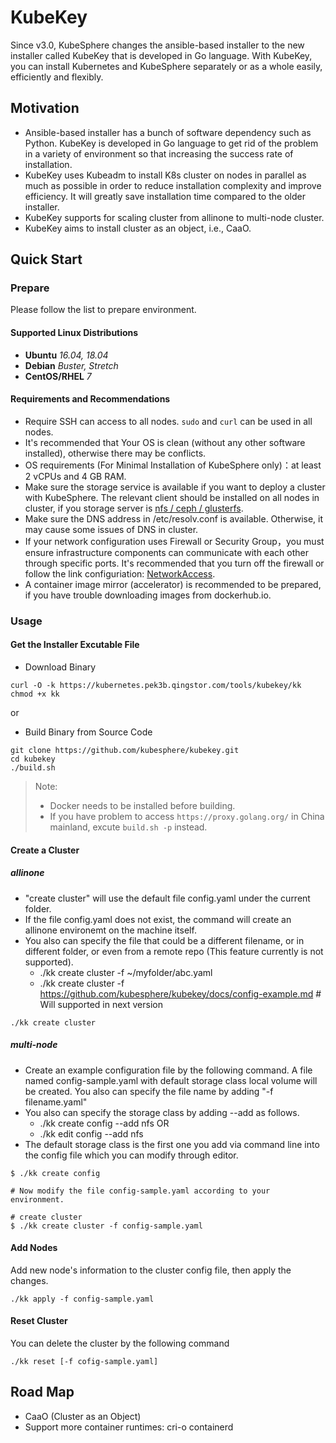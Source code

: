 # KubeKey

Since v3.0, KubeSphere changes the ansible-based installer to the new installer called KubeKey that is developed in Go language. With KubeKey, you can install Kubernetes and KubeSphere separately or as a whole easily, efficiently and flexibly.

## Motivation

* Ansible-based installer has a bunch of software dependency such as Python. KubeKey is developed in Go language to get rid of the problem in a variety of environment so that increasing the success rate of installation.
* KubeKey uses Kubeadm to install K8s cluster on nodes in parallel as much as possible in order to reduce installation complexity and improve efficiency. It will greatly save installation time compared to the older installer.
* KubeKey supports for scaling cluster from allinone to multi-node cluster.
* KubeKey aims to install cluster as an object, i.e., CaaO.

## Quick Start

### Prepare

Please follow the list to prepare environment.

#### Supported Linux Distributions

* **Ubuntu**  *16.04, 18.04*
* **Debian**  *Buster, Stretch*
* **CentOS/RHEL**  *7*

#### Requirements and Recommendations

* Require SSH can access to all nodes. `sudo` and `curl` can be used in all nodes.
* It's recommended that Your OS is clean (without any other software installed), otherwise there may be conflicts.
* OS requirements (For Minimal Installation of KubeSphere only)：at least 2 vCPUs and 4 GB RAM.
* Make sure the storage service is available if you want to deploy a cluster with KubeSphere.
  The relevant client should be installed on all nodes in cluster, if you storage server is [nfs / ceph / glusterfs](./docs/storage-client.md).
* Make sure the DNS address in /etc/resolv.conf is available. Otherwise, it may cause some issues of DNS in cluster.
* If your network configuration uses Firewall or Security Group，you must ensure infrastructure components can communicate with each other through specific ports. It's recommended that you turn off the firewall or follow the link configuriation: [NetworkAccess](./docs/network-access.md).
* A container image mirror (accelerator) is recommended to be prepared, if you have trouble downloading images from dockerhub.io.

### Usage

#### Get the Installer Excutable File

* Download Binary

```shell script
curl -O -k https://kubernetes.pek3b.qingstor.com/tools/kubekey/kk
chmod +x kk
```

or

* Build Binary from Source Code

```shell script
git clone https://github.com/kubesphere/kubekey.git
cd kubekey
./build.sh
```

> Note:
>
> * Docker needs to be installed before building.
> * If you have problem to access `https://proxy.golang.org/` in China mainland, excute `build.sh -p` instead.

#### Create a Cluster

##### allinone

* "create cluster" will use the default file config.yaml under the current folder.
* If the file config.yaml does not exist, the command will create an allinone environemt on the machine itself.
* You also can specify the file that could be a different filename, or in different folder, or even from a remote repo (This feature currently is not supported).
  * ./kk create cluster -f ~/myfolder/abc.yaml
  * ./kk create cluster -f <https://github.com/kubesphere/kubekey/docs/config-example.md> # Will supported in next version

```shell script
./kk create cluster
```

##### multi-node

* Create an example configuration file by the following command. A file named config-sample.yaml with default storage class local volume will be created.
     You also can specify the file name by adding "-f filename.yaml"
* You also can specify the storage class by adding --add as follows.
  * ./kk create config --add nfs    OR
  * ./kk edit config --add nfs
* The default storage class is the first one you add via command line into the config file which you can modify through editor.

```shell script
$ ./kk create config

# Now modify the file config-sample.yaml according to your environment.

# create cluster
$ ./kk create cluster -f config-sample.yaml
```

#### Add Nodes

Add new node's information to the cluster config file, then apply the changes.

```shell script
./kk apply -f config-sample.yaml
```

#### Reset Cluster

You can delete the cluster by the following command

```shell script
./kk reset [-f cofig-sample.yaml]
```

## Road Map

* CaaO (Cluster as an Object)
* Support more container runtimes: cri-o containerd
